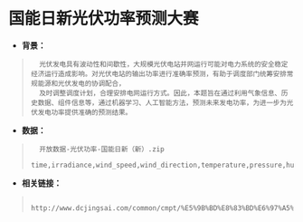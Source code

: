 # 国能日新光伏功率预测大赛

- **背景：**
>       光伏发电具有波动性和间歇性，大规模光伏电站并网运行可能对电力系统的安全稳定经济运行造成影响。对光伏电站的输出功率进行准确率预测，有助于调度部门统筹安排常规能源和光伏发电的协调配合，
>       及时调整调度计划，合理安排电网运行方式。因此，本题旨在通过利用气象信息、历史数据、组件信息等，通过机器学习、人工智能方法，预测未来发电功率，为进一步为光伏发电功率提供准确的预测结果。
>
>

- **数据：**
>       开放数据-光伏功率-国能日新（新）.zip
>       time,irradiance,wind_speed,wind_direction,temperature,pressure,humidity,solid_irradiance,power
> 
>

- **相关链接：**
>       http://www.dcjingsai.com/common/cmpt/%E5%9B%BD%E8%83%BD%E6%97%A5%E6%96%B0%E5%85%89%E4%BC%8F%E5%8A%9F%E7%8E%87%E9%A2%84%E6%B5%8B%E5%A4%A7%E8%B5%9B_%E7%AB%9E%E8%B5%9B%E4%BF%A1%E6%81%AF.html
>
>
>
>
>
>
>
